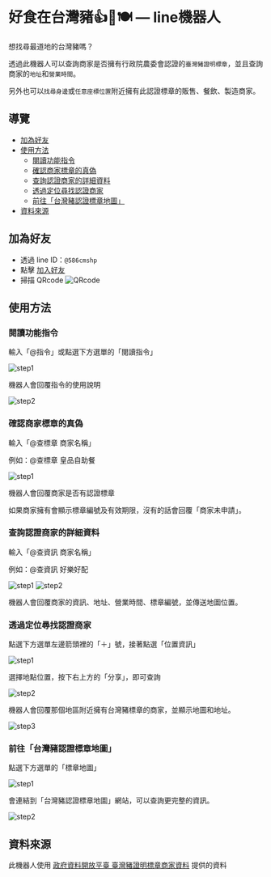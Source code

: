# 好食在台灣豬👍🐖🍽 — line機器人
想找尋最道地的台灣豬嗎？

透過此機器人可以查詢商家是否擁有行政院農委會認證的`臺灣豬證明標章`，並且查詢商家的`地址`和`營業時間`。

另外也可以`找尋身邊`或`任意座標位置`附近擁有此認證標章的販售、餐飲、製造商家。


## 導覽
* [加為好友](#addFriend)
* [使用方法](#directions)
  - [閱讀功能指令](#read)
  - [確認商家標章的真偽](#check)
  - [查詢認證商家的詳細資料](#info)
  - [透過定位尋找認證商家](#map)
  - [前往「台灣豬認證標章地圖」](#link)
* [資料來源](#dataSource)

## <a name="addFriend"></a>加為好友
* 透過 line ID：`@586cmshp`
* 點擊 [加入好友](https://line.me/R/ti/p/%40586cmshp)
* 掃描 QRcode
![QRcode](https://qr-official.line.me/sid/L/586cmshp.png)

## <a name="directions"></a>使用方法
### <a name="read"></a>閱讀功能指令

輸入「@指令」或點選下方選單的「閱讀指令」

![step1](./images/Screenshot_20211226-163531.png)

機器人會回覆指令的使用說明

![step2](./images/Screenshot_20211226-163611.png)

### <a name="check"></a>確認商家標章的真偽
輸入「@查標章 商家名稱」

例如：@查標章 皇品自助餐

![step1](./images/Screenshot_20211226-165806.png)

機器人會回覆商家是否有認證標章

如果商家擁有會顯示標章編號及有效期限，沒有的話會回覆「商家未申請」。

### <a name="info"></a>查詢認證商家的詳細資料
輸入「@查資訊 商家名稱」

例如：@查資訊 好樂好配

![step1](./images/Screenshot_20211226-170515.png)
![step2](./images/Screenshot_20211226-170541.png)

機器人會回覆商家的資訊、地址、營業時間、標章編號，並傳送地圖位置。

### <a name="map"></a>透過定位尋找認證商家
點選下方選單左邊箭頭裡的「＋」號，接著點選「位置資訊」

![step1](./images/Screenshot_20211226-170628.png)

選擇地點位置，按下右上方的「分享」，即可查詢

![step2](./images/Screenshot_20211226-170704.png)

機器人會回覆那個地區附近擁有台灣豬標章的商家，並顯示地圖和地址。

![step3](./images/Screenshot_20211226-170720.png)

### <a name="link"></a>前往「台灣豬認證標章地圖」
點選下方選單的「標章地圖」

![step1](./images/Screenshot_20211226-170800.png)

會連結到「台灣豬認證標章地圖」網站，可以查詢更完整的資訊。

![step2](./images/Screenshot_20211226-170813.png)

## <a name="dataSource"></a>資料來源
此機器人使用 [政府資料開放平臺 臺灣豬證明標章商家資料](https://data.gov.tw/dataset/136370) 提供的資料




